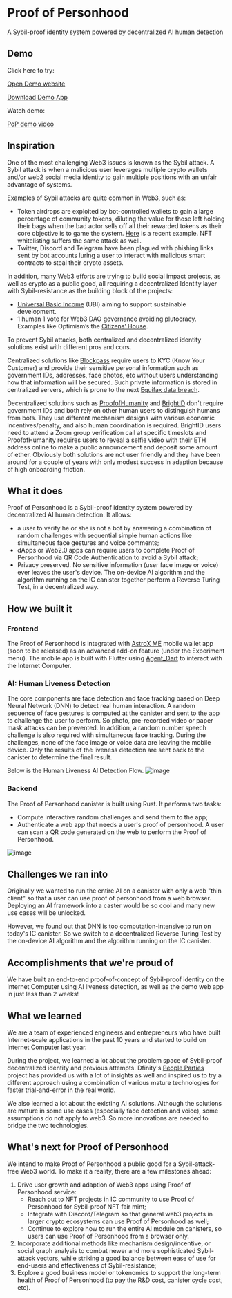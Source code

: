 # Proof of Personhood
A Sybil-proof identity system powered by decentralized AI human detection

## Demo
Click here to try: 

[Open Demo website](https://yakuo-miaaa-aaaai-acjfq-cai.ic0.app/)

[Download Demo App](https://yvnfd-naaaa-aaaai-acjga-cai.raw.ic0.app/humanid.apk)

Watch demo: 

[PoP demo video](https://www.youtube.com/watch?v=PemI8YYMzpc)


## Inspiration
One of the most challenging Web3 issues is known as the Sybil attack.  A Sybil attack is when a malicious user leverages multiple crypto wallets and/or web2 social media identity to gain multiple positions with an unfair advantage of systems.

Examples of Sybil attacks are quite common in Web3, such as:
* Token airdrops are exploited by bot-controlled wallets to gain a large percentage of community tokens, diluting the value for those left holding their bags when the bad actor sells off all their rewarded tokens as their core objective is to game the system. [Here](https://twitter.com/WhinfreyChris/status/1525178626563420160?s=20&t=rlLHdqA1JokWVC4HKxO2jA) is a recent example. NFT whitelisting suffers the same attack as well.
* Twitter, Discord and Telegram have been plagued with phishing links sent by bot accounts luring a user to interact with malicious smart contracts to steal their crypto assets. 

In addition, many Web3 efforts are trying to build social impact projects, as well as crypto as a public good, all requiring a decentralized Identity layer with Sybil-resistance as the building block of the projects:
* [Universal Basic Income](https://blog.kleros.io/introducing-ubi-universal-basic-income-for-humans/) (UBI) aiming to support sustainable development. 
* 1 human 1 vote for Web3 DAO governance avoiding plutocracy. Examples like Optimism’s the [Citizens’ House](https://twitter.com/optimismPBC/status/1519001576677036032?s=20&t=rlLHdqA1JokWVC4HKxO2jA).  


To prevent Sybil attacks, both centralized and decentralized identity solutions exist with different pros and cons. 

Centralized solutions like [Blockpass](https://www.blockpass.org/) require users to KYC (Know Your Customer) and provide their sensitive personal information such as government IDs, addresses, face photos, etc without users understanding how that information will be secured. Such private information is stored in centralized servers, which is prone to the next [Equifax data breach](https://en.wikipedia.org/wiki/2017_Equifax_data_breach). 

Decentralized solutions such as [ProofofHumanity](https://www.proofofhumanity.id/) and [BrightID](https://www.brightid.org/) don't require government IDs and both rely on other human users to distinguish humans from bots. They use different mechanism designs with various economic incentives/penalty, and also human coordination is required. BrightID users need to attend a Zoom group verification call at specific timeslots and ProofofHumanity requires users to reveal a selfie video with their ETH address online to make a public announcement and deposit some amount of ether. Obviously both solutions are not user friendly and they have been around for a couple of years with only modest success in adaption because of high onboarding friction.

## What it does
Proof of Personhood is a Sybil-proof identity system powered by decentralized AI human detection. It allows:  
* a user to verify he or she is not a bot by answering a combination of random challenges with sequential simple human actions like simultaneous face gestures and voice comments;
* dApps or Web2.0 apps can require users to complete Proof of Personhood via QR Code Authentication to avoid a Sybil attack;
* Privacy preserved. No sensitive information (user face image or voice) ever leaves the user's device. The on-device AI algorithm and the algorithm running on the IC canister together perform a Reverse Turing Test, in a decentralized way. 

## How we built it
### Frontend
The Proof of Personhood is integrated with [AstroX ME](https://astrox.me/) mobile wallet app (soon to be released) as an advanced add-on feature (under the Experiment menu). The mobile app is built with Flutter using [Agent_Dart](https://github.com/AstroxNetwork/agent_dart) to interact with the Internet Computer. 

### AI: Human Liveness Detection  
The core components are face detection and face tracking based on Deep Neural Network (DNN) to detect real human interaction. A random sequence of face gestures is computed at the canister and sent to the app to challenge the user to perform. So photo, pre-recorded video or paper mask attacks can be prevented. 
In addition, a random number speech challenge is also required with simultaneous face tracking. 
During the challenges, none of the face image or voice data are leaving the mobile device. Only the results of the liveness detection are sent back to the canister to determine the final result. 

Below is the Human Liveness AI Detection Flow.
![image](https://drive.google.com/uc?export=view&id=1syJEE-Z0dIVec_PA1lKDc4d2FbiggDAE)

### Backend
The Proof of Personhood canister is built using Rust. It performs two tasks: 
* Compute interactive random challenges and send them to the app;
* Authenticate a web app that needs a user's proof of personhood. A user can scan a QR code generated on the web to perform the Proof of Personhood.

![image](https://drive.google.com/uc?export=view&id=1gvfXj4GDw8ZtnPJsV1BqSkXEqgHQglyl)


## Challenges we ran into
Originally we wanted to run the entire AI on a canister with only a web "thin client" so that a user can use proof of personhood from a web browser. Deploying an AI framework into a caster would be so cool and many new use cases will be unlocked. 

However, we found out that DNN is too computation-intensive to run on today's IC canister. So we switch to a decentralized Reverse Turing Test by the on-device AI algorithm and the algorithm running on the IC canister. 
## Accomplishments that we're proud of
We have built an end-to-end proof-of-concept of Sybil-proof identity on the Internet Computer using AI liveness detection, as well as the demo web app in just less than 2 weeks!
## What we learned
We are a team of experienced engineers and entrepreneurs who have built Internet-scale applications in the past 10 years and started to build on Internet Computer last year. 

During the project, we learned a lot about the problem space of Sybil-proof decentralized identity and previous attempts. Dfinity's [People Parties](https://forum.dfinity.org/t/long-term-r-d-people-parties-proof-of-human-proposal/9636) project has provided us with a lot of insights as well and inspired us to try a different approach using a combination of various mature technologies for faster trial-and-error in the real world. 

We also learned a lot about the existing AI solutions. Although the solutions are mature in some use cases (especially face detection and voice), some assumptions do not apply to web3. So more innovations are needed to bridge the two technologies.  
## What's next for Proof of Personhood
We intend to make Proof of Personhood a public good for a Sybil-attack-free Web3 world. To make it a reality, there are a few milestones ahead: 
1. Drive user growth and adaption of Web3 apps using Proof of Personhood service:
    * Reach out to NFT projects in IC community to use Proof of Personhood for Sybil-proof NFT fair mint; 
    * Integrate with Discord/Telegram  so that general web3 projects in larger crypto ecosystems can use Proof of Personhood as well;
    * Continue to explore how to run the entire AI module on canisters, so users can use Proof of Personhood from a browser only. 
2. Incorporate additional methods like mechanism design/incentive, or social graph analysis to combat newer and more sophisticated Sybil-attack vectors, while striking a good balance between ease of use for end-users and effectiveness of Sybil-resistance;
3. Explore a good business model or tokenomics to support the long-term health of Proof of Personhood (to pay the R&D cost, canister cycle cost, etc).
